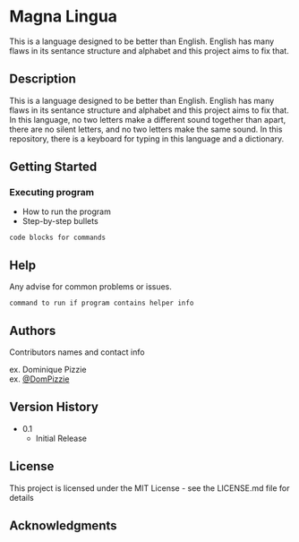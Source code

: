 # Magna Lingua

This is a language designed to be better than English. English has many flaws in its sentance structure and alphabet and this project aims to fix that.

## Description

This is a language designed to be better than English. English has many flaws in its sentance structure and alphabet and this project aims to fix that. In this language, no two letters make a different sound together than apart, there are no silent letters, and no two letters make the same sound. In this repository, there is a keyboard for typing in this language and a dictionary.

## Getting Started

### Executing program

* How to run the program
* Step-by-step bullets
```
code blocks for commands
```

## Help

Any advise for common problems or issues.
```
command to run if program contains helper info
```

## Authors

Contributors names and contact info

ex. Dominique Pizzie  
ex. [@DomPizzie](https://twitter.com/dompizzie)

## Version History
* 0.1
    * Initial Release

## License

This project is licensed under the MIT License - see the LICENSE.md file for details

## Acknowledgments

